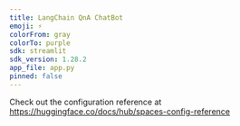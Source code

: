 ```yaml
---
title: LangChain QnA ChatBot
emoji: ⚡
colorFrom: gray
colorTo: purple
sdk: streamlit
sdk_version: 1.28.2
app_file: app.py
pinned: false
---
```


Check out the configuration reference at https://huggingface.co/docs/hub/spaces-config-reference
